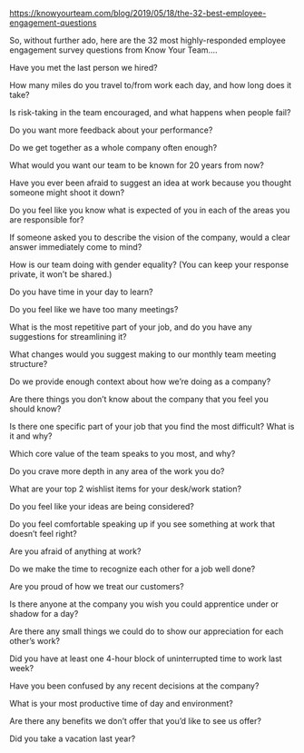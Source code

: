 https://knowyourteam.com/blog/2019/05/18/the-32-best-employee-engagement-questions

So, without further ado, here are the 32 most highly-responded employee engagement survey questions from Know Your Team….

Have you met the last person we hired?

How many miles do you travel to/from work each day, and how long does it take?

Is risk-taking in the team encouraged, and what happens when people fail?

Do you want more feedback about your performance?

Do we get together as a whole company often enough?

What would you want our team to be known for 20 years from now?

Have you ever been afraid to suggest an idea at work because you thought someone might shoot it down?

Do you feel like you know what is expected of you in each of the areas you are responsible for?

If someone asked you to describe the vision of the company, would a clear answer immediately come to mind?

How is our team doing with gender equality? (You can keep your response private, it won’t be shared.)

Do you have time in your day to learn?

Do you feel like we have too many meetings?

What is the most repetitive part of your job, and do you have any suggestions for streamlining it?

What changes would you suggest making to our monthly team meeting structure?

Do we provide enough context about how we’re doing as a company?

Are there things you don’t know about the company that you feel you should know?

Is there one specific part of your job that you find the most difficult? What is it and why?

Which core value of the team speaks to you most, and why?

Do you crave more depth in any area of the work you do?

What are your top 2 wishlist items for your desk/work station?

Do you feel like your ideas are being considered?

Do you feel comfortable speaking up if you see something at work that doesn’t feel right?

Are you afraid of anything at work?

Do we make the time to recognize each other for a job well done?

Are you proud of how we treat our customers?

Is there anyone at the company you wish you could apprentice under or shadow for a day?

Are there any small things we could do to show our appreciation for each other’s work?

Did you have at least one 4-hour block of uninterrupted time to work last week?

Have you been confused by any recent decisions at the company?

What is your most productive time of day and environment?

Are there any benefits we don’t offer that you’d like to see us offer?

Did you take a vacation last year?
